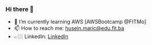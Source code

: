 ### Hi there 👋



- 🌱 I’m currently learning AWS [AWSBootcamp @FITMo]
- 📫 How to reach me: husein.maric@edu.fit.ba 
-  👉🏼 LinkedIn: [LinkedIn](https://www.linkedin.com/in/marichusein/)


